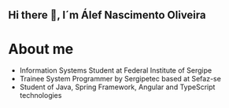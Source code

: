 ## Hi there 👋, I´m Álef Nascimento Oliveira

# About me

- Information Systems Student at Federal Institute of Sergipe
- Trainee System Programmer by Sergipetec based at Sefaz-se
- Student of Java, Spring Framework, Angular and TypeScript technologies




